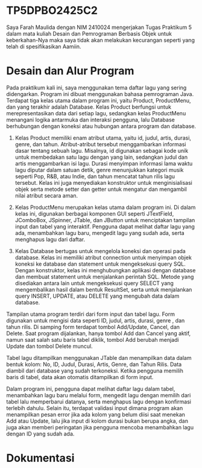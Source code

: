 # TP5DPBO2425C2

Saya Farah Maulida dengan NIM 2410024 mengerjakan Tugas Praktikum 5 dalam mata kuliah Desain dan Pemrograman Berbasis Objek untuk keberkahan-Nya maka saya tidak akan melakukan kecurangan seperti yang telah di spesifikasikan Aamiin.

# Desain dan Alur Program

Pada praktikum kali ini, saya menggunakan tema daftar lagu yang sering didengarkan. Program ini dibuat menggunakan bahasa pemrograman Java. Terdapat tiga kelas utama dalam program ini, yaitu Product, ProductMenu, dan yang terakhir adalah Database. Kelas Product berfungsi untuk merepresentasikan data dari setiap lagu, sedangkan kelas ProductMenu menangani logika antarmuka dan interaksi pengguna, lalu Database berhubungan dengan koneksi atau hubungan antara program dan database.

1. Kelas Product memiliki enam atribut utama, yaitu id, judul, artis, durasi, genre, dan tahun. Atribut-atribut tersebut menggambarkan informasi dasar tentang sebuah lagu. Misalnya, id digunakan sebagai kode unik untuk membedakan satu lagu dengan yang lain, sedangkan judul dan artis menggambarkan isi lagu. Durasi menyimpan informasi lama waktu lagu diputar dalam satuan detik, genre menunjukkan kategori musik seperti Pop, R&B, atau Indie, dan tahun mencatat tahun rilis lagu tersebut. Kelas ini juga menyediakan konstruktor untuk menginisialisasi objek serta metode setter dan getter untuk mengatur dan mengambil nilai atribut secara aman.

2. Kelas ProductMenu merupakan kelas utama dalam program ini. Di dalam kelas ini, digunakan berbagai komponen GUI seperti JTextField, JComboBox, JSpinner, JTable, dan JButton untuk menciptakan tampilan input dan tabel yang interaktif. Pengguna dapat melihat daftar lagu yang ada, menambahkan lagu baru, mengedit lagu yang sudah ada, serta menghapus lagu dari daftar.
   
3. Kelas Database bertugas untuk mengelola koneksi dan operasi pada database. Kelas ini memiliki atribut connection untuk menyimpan objek koneksi ke database dan statement untuk mengeksekusi query SQL. Dengan konstruktor, kelas ini menghubungkan aplikasi dengan database dan membuat statement untuk menjalankan perintah SQL. Metode yang disediakan antara lain untuk mengeksekusi query SELECT yang mengembalikan hasil dalam bentuk ResultSet, serta untuk menjalankan query INSERT, UPDATE, atau DELETE yang mengubah data dalam database.

Tampilan utama program terdiri dari form input dan tabel lagu. Form digunakan untuk mengisi data seperti ID, judul, artis, durasi, genre , dan tahun rilis. Di samping form terdapat tombol Add/Update, Cancel, dan Delete. Saat program dijalankan, hanya tombol Add dan Cancel yang aktif, namun saat salah satu baris tabel diklik, tombol Add berubah menjadi Update dan tombol Delete muncul.

Tabel lagu ditampilkan menggunakan JTable dan menampilkan data dalam bentuk kolom: No, ID, Judul, Durasi, Artis, Genre, dan Tahun Rilis. Data diambil dari database yang sudah terkoneksi. Ketika pengguna memilih baris di tabel, data akan otomatis ditampilkan di form input.

Dalam program ini, pengguna dapat melihat daftar lagu dalam tabel, menambahkan lagu baru melalui form, mengedit lagu dengan memilih dari tabel lalu memperbarui datanya, serta menghapus lagu dengan konfirmasi terlebih dahulu. Selain itu, terdapat validasi input dimana program akan menampilkan pesan error jika ada kolom yang belum diisi saat menekan Add atau Update, lalu jika input di kolom durasi bukan berupa angka, dan juga akan memberi peringatan jika pengguna mencoba menambahkan lagu dengan ID yang sudah ada.

# Dokumentasi

